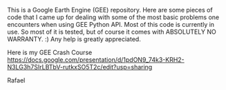 This is a Google Earth Engine (GEE) repository.
Here are some pieces of code that I came up for dealing with some of the most basic problems one encounters when using GEE Python API.
Most of this code is currently in use. So most of it is tested, but of course it comes with ABSOLUTELY NO WARRANTY. :)
Any help is greatly appreciated.

Here is my GEE Crash Course https://docs.google.com/presentation/d/1pdON9_74k3-KRH2-N3LG3h7SIrLBTbV-rutkxSO5T2c/edit?usp=sharing

Rafael
